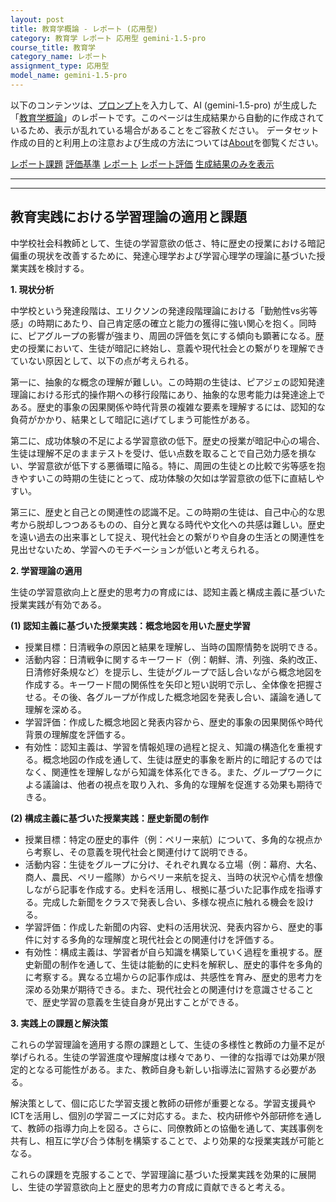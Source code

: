 ```yaml
---
layout: post
title: 教育学概論 - レポート (応用型)
category: 教育学 レポート 応用型 gemini-1.5-pro
course_title: 教育学
category_name: レポート
assignment_type: 応用型
model_name: gemini-1.5-pro
---
```


以下のコンテンツは、[プロンプト](http://127.0.0.1:8000/generated/教育学/gemini-1.5-pro/prompt_レポート-応用型.md)を入力して、AI (gemini-1.5-pro) が生成した「[教育学概論](/contents/教育学/)」のレポートです。このページは生成結果から自動的に作成されているため、表示が乱れている場合があることをご容赦ください。
データセット作成の目的と利用上の注意および生成の方法については[About](/About)を御覧ください。

[レポート課題](../レポート課題-応用型)
[評価基準](../評価基準-応用型)
[レポート](../レポート-応用型)
[レポート評価](../レポート評価-応用型)
[生成結果のみを表示](http://127.0.0.1:8000/generated/教育学/gemini-1.5-pro/レポート-応用型.md)
  

***
***
  
## 教育実践における学習理論の適用と課題

中学校社会科教師として、生徒の学習意欲の低さ、特に歴史の授業における暗記偏重の現状を改善するために、発達心理学および学習心理学の理論に基づいた授業実践を検討する。

**1. 現状分析**

中学校という発達段階は、エリクソンの発達段階理論における「勤勉性vs劣等感」の時期にあたり、自己肯定感の確立と能力の獲得に強い関心を抱く。同時に、ピアグループの影響が強まり、周囲の評価を気にする傾向も顕著になる。歴史の授業において、生徒が暗記に終始し、意義や現代社会との繋がりを理解できていない原因として、以下の点が考えられる。

第一に、抽象的な概念の理解が難しい。この時期の生徒は、ピアジェの認知発達理論における形式的操作期への移行段階にあり、抽象的な思考能力は発達途上である。歴史的事象の因果関係や時代背景の複雑な要素を理解するには、認知的な負荷がかかり、結果として暗記に逃げてしまう可能性がある。

第二に、成功体験の不足による学習意欲の低下。歴史の授業が暗記中心の場合、生徒は理解不足のままテストを受け、低い点数を取ることで自己効力感を損ない、学習意欲が低下する悪循環に陥る。特に、周囲の生徒との比較で劣等感を抱きやすいこの時期の生徒にとって、成功体験の欠如は学習意欲の低下に直結しやすい。

第三に、歴史と自己との関連性の認識不足。この時期の生徒は、自己中心的な思考から脱却しつつあるものの、自分と異なる時代や文化への共感は難しい。歴史を遠い過去の出来事として捉え、現代社会との繋がりや自身の生活との関連性を見出せないため、学習へのモチベーションが低いと考えられる。


**2. 学習理論の適用**

生徒の学習意欲向上と歴史的思考力の育成には、認知主義と構成主義に基づいた授業実践が有効である。

**(1) 認知主義に基づいた授業実践：概念地図を用いた歴史学習**

* 授業目標：日清戦争の原因と結果を理解し、当時の国際情勢を説明できる。
* 活動内容：日清戦争に関するキーワード（例：朝鮮、清、列強、条約改正、日清修好条規など）を提示し、生徒がグループで話し合いながら概念地図を作成する。キーワード間の関係性を矢印と短い説明で示し、全体像を把握させる。その後、各グループが作成した概念地図を発表し合い、議論を通して理解を深める。
* 学習評価：作成した概念地図と発表内容から、歴史的事象の因果関係や時代背景の理解度を評価する。
* 有効性：認知主義は、学習を情報処理の過程と捉え、知識の構造化を重視する。概念地図の作成を通して、生徒は歴史的事象を断片的に暗記するのではなく、関連性を理解しながら知識を体系化できる。また、グループワークによる議論は、他者の視点を取り入れ、多角的な理解を促進する効果も期待できる。

**(2) 構成主義に基づいた授業実践：歴史新聞の制作**

* 授業目標：特定の歴史的事件（例：ペリー来航）について、多角的な視点から考察し、その意義を現代社会と関連付けて説明できる。
* 活動内容：生徒をグループに分け、それぞれ異なる立場（例：幕府、大名、商人、農民、ペリー艦隊）からペリー来航を捉え、当時の状況や心情を想像しながら記事を作成する。史料を活用し、根拠に基づいた記事作成を指導する。完成した新聞をクラスで発表し合い、多様な視点に触れる機会を設ける。
* 学習評価：作成した新聞の内容、史料の活用状況、発表内容から、歴史的事件に対する多角的な理解度と現代社会との関連付けを評価する。
* 有効性：構成主義は、学習者が自ら知識を構築していく過程を重視する。歴史新聞の制作を通して、生徒は能動的に史料を解釈し、歴史的事件を多角的に考察する。異なる立場からの記事作成は、共感性を育み、歴史的思考力を深める効果が期待できる。また、現代社会との関連付けを意識させることで、歴史学習の意義を生徒自身が見出すことができる。


**3. 実践上の課題と解決策**

これらの学習理論を適用する際の課題として、生徒の多様性と教師の力量不足が挙げられる。生徒の学習進度や理解度は様々であり、一律的な指導では効果が限定的となる可能性がある。また、教師自身も新しい指導法に習熟する必要がある。

解決策として、個に応じた学習支援と教師の研修が重要となる。学習支援員やICTを活用し、個別の学習ニーズに対応する。また、校内研修や外部研修を通して、教師の指導力向上を図る。さらに、同僚教師との協働を通して、実践事例を共有し、相互に学び合う体制を構築することで、より効果的な授業実践が可能となる。

これらの課題を克服することで、学習理論に基づいた授業実践を効果的に展開し、生徒の学習意欲向上と歴史的思考力の育成に貢献できると考える。
